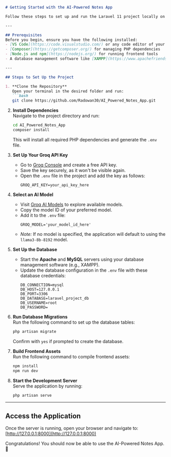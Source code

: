```markdown
# Getting Started with the AI-Powered Notes App  

Follow these steps to set up and run the Laravel 11 project locally on your computer.  

---

## Prerequisites  
Before you begin, ensure you have the following installed:  
- [VS Code](https://code.visualstudio.com/) or any code editor of your choice  
- [Composer](https://getcomposer.org/) for managing PHP dependencies  
- [Node.js and npm](https://nodejs.org/) for running frontend tools  
- A database management software like [XAMPP](https://www.apachefriends.org/) or similar  

---

## Steps to Set Up the Project  

1. **Clone the Repository**  
   Open your terminal in the desired folder and run:  
   ```bash
   git clone https://github.com/Radowan30/AI_Powered_Notes_App.git
   ```  

2. **Install Dependencies**  
   Navigate to the project directory and run:  
   ```bash
   cd AI_Powered_Notes_App  
   composer install
   ```  
   This will install all required PHP dependencies and generate the `.env` file.  

3. **Set Up Your Groq API Key**  
   - Go to [Groq Console](https://console.groq.com/keys) and create a free API key.  
   - Save the key securely, as it won't be visible again.  
   - Open the `.env` file in the project and add the key as follows:  
     ```env
     GROQ_API_KEY=your_api_key_here
     ```  

4. **Select an AI Model**  
   - Visit [Groq AI Models](https://console.groq.com/docs/models) to explore available models.  
   - Copy the model ID of your preferred model.  
   - Add it to the `.env` file:  
     ```env
     GROQ_MODEL='your_model_id_here'
     ```  
   - *Note:* If no model is specified, the application will default to using the `llama3-8b-8192` model.  

5. **Set Up the Database**  
   - Start the **Apache** and **MySQL** servers using your database management software (e.g., XAMPP).  
   - Update the database configuration in the `.env` file with these database credentials:  
     ```env
     DB_CONNECTION=mysql
     DB_HOST=127.0.0.1
     DB_PORT=3306
     DB_DATABASE=laravel_project_db
     DB_USERNAME=root
     DB_PASSWORD=
     ```  

6. **Run Database Migrations**  
   Run the following command to set up the database tables:  
   ```bash
   php artisan migrate
   ```  
   Confirm with `yes` if prompted to create the database.  

7. **Build Frontend Assets**  
   Run the following command to compile frontend assets:  
   ```bash
   npm install  
   npm run dev
   ```  

8. **Start the Development Server**  
   Serve the application by running:  
   ```bash
   php artisan serve
   ```  

---

## Access the Application  
Once the server is running, open your browser and navigate to:  
[http://127.0.0.1:8000](http://127.0.0.1:8000)  

Congratulations! You should now be able to use the AI-Powered Notes App. 🎉  